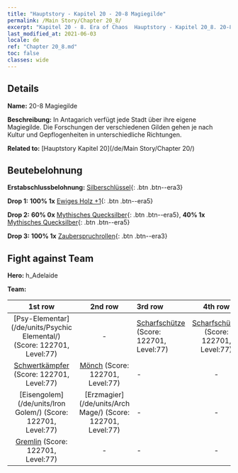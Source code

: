 ```yaml
---
title: "Hauptstory - Kapitel 20 - 20-8 Magiegilde"
permalink: /Main Story/Chapter 20_8/
excerpt: "Kapitel 20 - 8. Era of Chaos  Hauptstory - Kapitel 20_8. 20-8 Magiegilde"
last_modified_at: 2021-06-03
locale: de
ref: "Chapter 20_8.md"
toc: false
classes: wide
---
```


## Details

 **Name:** 20-8 Magiegilde

 **Beschreibung:** In Antagarich verfügt jede Stadt über ihre eigene Magiegilde. Die Forschungen der verschiedenen Gilden gehen je nach Kultur und Gepflogenheiten in unterschiedliche Richtungen.

 **Related to:** [Hauptstory Kapitel 20](/de/Main Story/Chapter 20/)

## Beutebelohnung

 **Erstabschlussbelohnung:** [Silberschlüssel](/ItemsDE/con_693/){: .btn .btn--era3}

 **Drop 1:** **100% 1x** [Ewiges Holz +1](/ItemsDE/mat_69/){: .btn .btn--era5}

 **Drop 2:** **60% 0x** [Mythisches Quecksilber](/ItemsDE/mat_63/){: .btn .btn--era5}, **40% 1x** [Mythisches Quecksilber](/ItemsDE/mat_63/){: .btn .btn--era5}

 **Drop 3:** **100% 1x** [Zauberspruchrollen](/ItemsDE/con_694/){: .btn .btn--era3}


## Fight against Team
 **Hero:** h_Adelaide

 **Team:**


  | 1st row | 2nd row | 3rd row | 4th row |
  |:----:|:----:|:----|:----:|
  | [Psy-Elementar](/de/units/Psychic Elemental/) (Score: 122701, Level:77)  | - | [Scharfschütze](/de/units/Marksman/) (Score: 122701, Level:77)  | [Scharfschütze](/de/units/Marksman/) (Score: 122701, Level:77)  |
  | [Schwertkämpfer](/de/units/Swordsman/) (Score: 122701, Level:77)  | [Mönch](/de/units/Monk/) (Score: 122701, Level:77)  | - | - |
  | [Eisengolem](/de/units/Iron Golem/) (Score: 122701, Level:77)  | [Erzmagier](/de/units/Arch Mage/) (Score: 122701, Level:77)  | - | - |
  | [Gremlin](/de/units/Gremlin/) (Score: 122701, Level:77)  | - | - | - |


